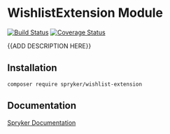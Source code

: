# WishlistExtension Module
[![Build Status](https://travis-ci.org/spryker/wishlist-extension.svg)](https://travis-ci.org/spryker/wishlist-extension)
[![Coverage Status](https://coveralls.io/repos/github/spryker/wishlist-extension/badge.svg)](https://coveralls.io/github/spryker/wishlist-extension)

{{ADD DESCRIPTION HERE}}

## Installation

```
composer require spryker/wishlist-extension
```

## Documentation

[Spryker Documentation](https://academy.spryker.com/developing_with_spryker/module_guide/modules.html)
